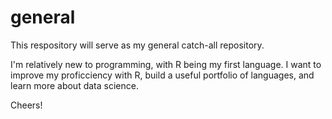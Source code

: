 general
=======

This respository will serve as my general catch-all repository.

I'm relatively new to programming, with R being my first language. I want to improve my proficciency with R, build a useful portfolio of languages, and learn more about data science.

Cheers!
